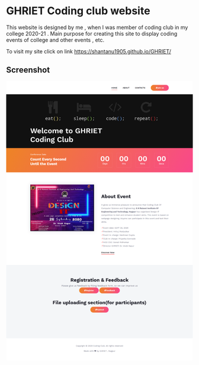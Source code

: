 # GHRIET Coding club website
This website is designed by me , when I was member of coding club in my college 2020-21 . Main purpose for creating this site to display coding events of college and other events , etc.

To visit my site click on link 
https://shantanu1905.github.io/GHRIET/

## Screenshot

![alt text](https://github.com/shantanu1905/GHRIET/blob/master/img/screenshot-shantanu1905-github-io-GHRIET-1604420132374.png)
